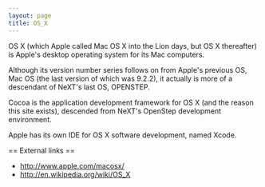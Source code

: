 ```yaml
---
layout: page
title: OS_X
---
```


OS X (which Apple called Mac OS X into the Lion days, but OS X thereafter) is Apple's desktop operating system for its Mac computers.

Although its version number series follows on from Apple's previous OS, Mac OS (the last version of which was 9.2.2), it actually is more of a descendant of NeXT's last OS, OPENSTEP.

Cocoa is the application development framework for OS X (and the reason this site exists), descended from NeXT's OpenStep development environment.

Apple has its own IDE for OS X software development, named Xcode.

== External links ==

* http://www.apple.com/macosx/
* http://en.wikipedia.org/wiki/OS_X

